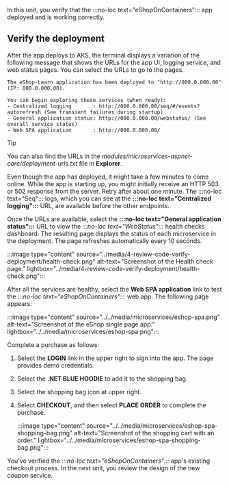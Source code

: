 In this unit, you verify that the :::no-loc text="eShopOnContainers"::: app deployed and is working correctly.

## Verify the deployment

After the app deploys to AKS, the terminal displays a variation of the following message that shows the URLs for the app UI, logging service, and web status pages. You can select the URLs to go to the pages.

```console
The eShop-Learn application has been deployed to "http://000.0.000.00" (IP: 000.0.000.00).

You can begin exploring these services (when ready):
- Centralized logging       : http://000.0.000.00/seq/#/events?autorefresh (See transient failures during startup)
- General application status: http://000.0.000.00/webstatus/ (See overall service status)
- Web SPA application       : http://000.0.000.00/
```

> [!TIP]
> You can also find the URLs in the *modules/microservices-aspnet-core/deployment-urls.txt* file in **Explorer**.

Even though the app has deployed, it might take a few minutes to come online. While the app is starting up, you might initially receive an HTTP 503 or 502 response from the server. Retry after about one minute. The :::no-loc text="Seq"::: logs, which you can see at the **:::no-loc text="Centralized logging":::** URL, are available before the other endpoints.

Once the URLs are available, select the **:::no-loc text="General application status":::** URL to view the *:::no-loc text="WebStatus":::* health checks dashboard. The resulting page displays the status of each microservice in the deployment. The page refreshes automatically every 10 seconds.

:::image type="content" source="../media/4-review-code-verify-deployment/health-check.png" alt-text="Screenshot of the Health check page." lightbox="../media/4-review-code-verify-deployment/health-check.png":::

After all the services are healthy, select the **Web SPA application** link to test the *:::no-loc text="eShopOnContainers":::* web app. The following page appears:

:::image type="content" source="../../media/microservices/eshop-spa.png" alt-text="Screenshot of the eShop single page app." lightbox="../../media/microservices/eshop-spa.png":::

Complete a purchase as follows:

1. Select the **LOGIN** link in the upper right to sign into the app. The page provides demo credentials.
1. Select the **.NET BLUE HOODIE** to add it to the shopping bag.
1. Select the shopping bag icon at upper right.
1. Select **CHECKOUT**, and then select **PLACE ORDER** to complete the purchase.

   :::image type="content" source="../../media/microservices/eshop-spa-shopping-bag.png" alt-text="Screenshot of the shopping cart with an order." lightbox="../../media/microservices/eshop-spa-shopping-bag.png":::

You've verified the *:::no-loc text="eShopOnContainers":::* app's existing checkout process. In the next unit, you review the design of the new coupon service.

